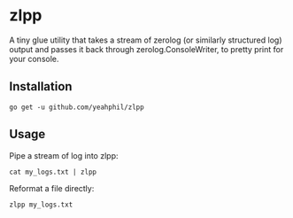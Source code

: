 # zlpp
A tiny glue utility that takes a stream of zerolog (or similarly structured log) output and passes it back through zerolog.ConsoleWriter, to pretty print for your console.

## Installation

`go get -u github.com/yeahphil/zlpp`

## Usage

Pipe a stream of log into zlpp:

`cat my_logs.txt | zlpp`

Reformat a file directly:

`zlpp my_logs.txt`